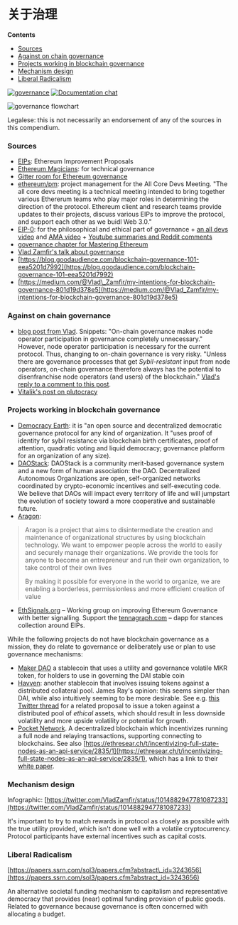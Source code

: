 # 关于治理

**Contents**

* [Sources](https://github.com/ethereum/wiki/wiki/Governance-compendium#sources)
* [Against on chain governance](https://github.com/ethereum/wiki/wiki/Governance-compendium#against-on-chain-governance)
* [Projects working in blockchain governance](https://github.com/ethereum/wiki/wiki/Governance-compendium#projects-working-in-blockchain-governance)
* [Mechanism design](https://github.com/ethereum/wiki/wiki/Governance-compendium#mechanism-design)
* [Liberal Radicalism](https://github.com/ethereum/wiki/wiki/Governance-compendium#liberal-radicalism)

[![governance](https://camo.githubusercontent.com/17b9d2745be036802435c3e7ba9528c6d555c0f9/68747470733a2f2f6261646765732e6769747465722e696d2f676f7665726e616e63652e7376673f73616e6974697a653d74727565)](https://gitter.im/ethereum/governance) [![Documentation chat](https://camo.githubusercontent.com/6b8d34a3f579921e30ee0f863833678a0b1b4e7b/68747470733a2f2f6261646765732e6769747465722e696d2f4a6f696e253230436861742e7376673f73616e6974697a653d74727565)](https://gitter.im/ethereum/documentation)

![governance flowchart](https://camo.githubusercontent.com/862ff23935e5ac935b7608c07494f5bd505ea089/68747470733a2f2f7062732e7477696d672e636f6d2f6d656469612f44634b572d476c585541414d7352302e6a7067)

Legalese: this is not necessarily an endorsement of any of the sources in this compendium.

### Sources

* [EIPs](https://github.com/ethereum/eips): Ethereum Improvement Proposals
* [Ethereum Magicians](https://ethereum-magicians.org/): for technical governance
* [Gitter room for Ethereum governance](https://gitter.im/ethereum/governance)
* [ethereum/pm](https://github.com/ethereum/pm): project management for the All Core Devs Meeting. "The all core devs meeting is a technical meeting intended to bring together various Ethererum teams who play major roles in determining the direction of the protocol. Ethereum client and research teams provide updates to their projects, discuss various EIPs to improve the protocol, and support each other as we buidl Web 3.0."
* [EIP-0](https://twitter.com/hashtag/EIP0?src=hash): for the philosophical and ethical part of governance + [an all devs video](https://www.youtube.com/watch?v=VJ3r52T7HV8) and [AMA video](https://www.youtube.com/watch?v=LcBqypKbYMA) + [Youtube summaries and Reddit comments](https://www.reddit.com/r/ethereum/comments/8ggrgo/join_the_ethereum_governance_ama_at_the_eip0/)
* [governance chapter for Mastering Ethereum](https://github.com/lrettig/ethereumbook/blob/governance/contrib/governance.asciidoc)
* [Vlad Zamfir's talk about governance](https://ethereum-magicians.org/t/vlad-zamfirs-ethcc-talk-about-governance/78)
* [https://blog.goodaudience.com/blockchain-governance-101-eea5201d7992](https://blog.goodaudience.com/blockchain-governance-101-eea5201d7992)
* [https://medium.com/@Vlad\_Zamfir/my-intentions-for-blockchain-governance-801d19d378e5](https://medium.com/@Vlad_Zamfir/my-intentions-for-blockchain-governance-801d19d378e5)

### Against on chain governance

* [blog post from Vlad](https://medium.com/@Vlad_Zamfir/against-on-chain-governance-a4ceacd040ca). Snippets: "On-chain governance makes node operator participation in governance completely unnecessary." However, node operator participation is necessary for the current protocol. Thus, changing to on-chain governance is very risky. "Unless there are governance processes that get _Sybil-resistant_ input from node operators, on-chain governance therefore always has the potential to disenfranchise node operators \(and users\) of the blockchain." [Vlad's reply to a comment to this post](https://medium.com/@Vlad_Zamfir/its-only-just-a-design-problem-da3806ff5114).
* [Vitalik's post on plutocracy](https://vitalik.ca/general/2018/03/28/plutocracy.html)

### Projects working in blockchain governance

* [Democracy Earth](http://democracy.earth/): it is "an open source and decentralized democratic governance protocol for any kind of organization. It "uses proof of identity for sybil resistance via blockchain birth certificates, proof of attention, quadratic voting and liquid democracy; governance platform for an organization of any size\).
* [DAOStack](https://daostack.io/): DAOStack is a community merit-based governance system and a new form of human association: the DAO. Decentralized Autonomous Organizations are open, self-organized networks coordinated by crypto-economic incentives and self-executing code. We believe that DAOs will impact every territory of life and will jumpstart the evolution of society toward a more cooperative and sustainable future.
* [Aragon](https://aragon.one/):

> Aragon is a project that aims to disintermediate the creation and maintenance of organizational structures by using blockchain technology. We want to empower people across the world to easily and securely manage their organizations. We provide the tools for anyone to become an entrepreneur and run their own organization, to take control of their own lives
>
> By making it possible for everyone in the world to organize, we are enabling a borderless, permissionless and more efficient creation of value

* [EthSignals.org](https://www.ethsignals.org/) – Working group on improving Ethereum Governance with better signalling. Support the [tennagraph.com](https://github.com/ethereum/wiki/wiki/tennagraph.com) – dapp for stances collection around EIPs.

While the following projects do not have blockchain governance as a mission, they do relate to governance or deliberately use or plan to use governance mechanisms:

* [Maker DAO](https://makerdao.com/) a stablecoin that uses a utility and governance volatile MKR token, for holders to use in governing the DAI stable coin
* [Havven](https://havven.io/): another stablecoin that involves issuing tokens against a distributed collateral pool. James Ray's opinion: this seems simpler than DAI, while also intuitively seeming to be more desirable. See e.g. [this Twitter thread](https://twitter.com/JamesCRay01/status/1046893184800841728) for a related proposal to issue a token against a distributed pool of _ethical_ assets, which should result in less downside volatility and more upside volatility or potential for growth.
* [Pocket Network](http://pokt.network/). A decentralized blockchain which incentivizes running a full node and relaying transactions, supporting connecting to blockchains. See also [https://ethresear.ch/t/incentivizing-full-state-nodes-as-an-api-service/2835/1](https://ethresear.ch/t/incentivizing-full-state-nodes-as-an-api-service/2835/1), which has a link to their [white paper](https://ethresear.ch/uploads/default/original/2X/b/b662eec0f686f44f504eb49e69760fca42535682.pdf).

### Mechanism design

Infographic: [https://twitter.com/VladZamfir/status/1014882947781087233](https://twitter.com/VladZamfir/status/1014882947781087233)

It's important to try to match rewards in protocol as closely as possible with the true utility provided, which isn't done well with a volatile cryptocurrency. Protocol participants have external incentives such as capital costs.

### Liberal Radicalism

[https://papers.ssrn.com/sol3/papers.cfm?abstract\_id=3243656](https://papers.ssrn.com/sol3/papers.cfm?abstract_id=3243656)

An alternative societal funding mechanism to capitalism and representative democracy that provides \(near\) optimal funding provision of public goods. Related to governance because governance is often concerned with allocating a budget.

